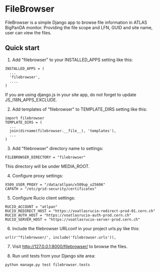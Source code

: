 FileBrowser
=====

FileBrowser is a simple Django app to browse file information in ATLAS BigPanDA 
monitor. Providing the file scope and LFN, GUID and site name, user can view the files.

Quick start
-----------

1. Add "filebrowser" to your INSTALLED_APPS setting like this:
  ```
INSTALLED_APPS = (
    ...
    'filebrowser',
    ....
)
  ``` 
  If you are using django.js in your site app, do not forget to update JS_I18N_APPS_EXCLUDE.

2. Add templates of "filebrowser" to TEMPLATE_DIRS setting like this:
  ```
import filebrowser
TEMPLATE_DIRS = (
    ...
    join(dirname(filebrowser.__file__), 'templates'),
    ...
)
  ```

3. Add "filebrowser" directory name to settings:
  ```
FILEBROWSER_DIRECTORY = "filebrowser"
  ```
  This directory will be under MEDIA_ROOT.

4. Configure proxy settings:
  ```
X509_USER_PROXY = "/data/atlpan/x509up_u25606"
CAPATH = "/etc/grid-security/certificates"
  ```

5. Configure Rucio client settings:
  ```
RUCIO_ACCOUNT = "atlpan"
RUCIO_REDIRECT_HOST = "https://voatlasrucio-redirect-prod-01.cern.ch"
RUCIO_AUTH_HOST = "https://voatlasrucio-auth-prod.cern.ch"
RUCIO_SERVER_HOST = "https://voatlasrucio-server-prod.cern.ch"
  ```

6. Include the filebrowser URLconf in your project urls.py like this:
  ```
url(r'^filebrowser/', include('filebrowser.urls')),
  ```

7. Visit http://127.0.0.1:8000/filebrowser/ to browse the files.

8. Run unit tests from your Django site area:
  ```
python manage.py test filebrowser.tests
  ```
